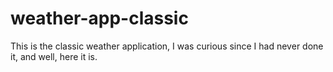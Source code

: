 # weather-app-classic
This is the classic weather application, I was curious since I had never done it, and well, here it is.
